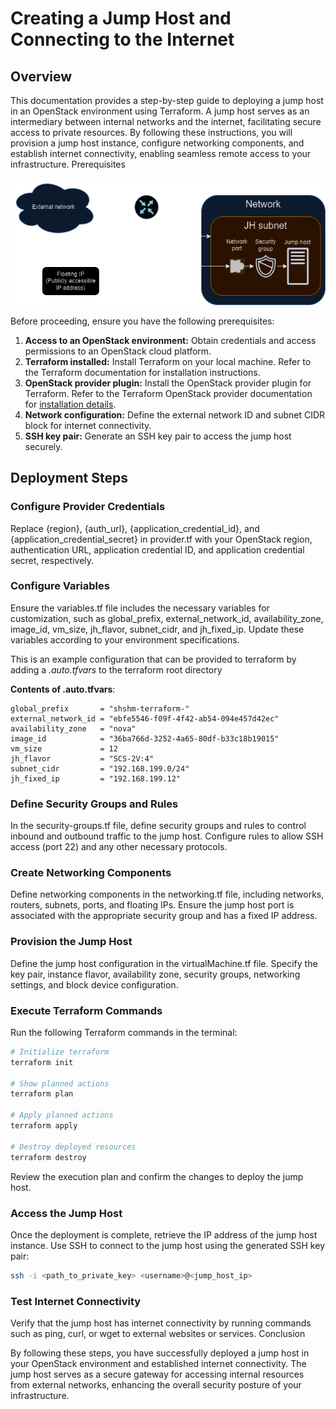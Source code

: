 # Creating a Jump Host and Connecting to the Internet
## Overview

This documentation provides a step-by-step guide to deploying a jump host in an OpenStack environment using Terraform. A jump host serves as an intermediary between internal networks and the internet, facilitating secure access to private resources. By following these instructions, you will provision a jump host instance, configure networking components, and establish internet connectivity, enabling seamless remote access to your infrastructure.
Prerequisites

![JH cloud infrastructure](../assets/img/JHInfra.png "JH cloud infrastructure")

Before proceeding, ensure you have the following prerequisites:
1) **Access to an OpenStack environment:** Obtain credentials and access permissions to an OpenStack cloud platform.
2) **Terraform installed:** Install Terraform on your local machine. Refer to the Terraform documentation for installation instructions.
3) **OpenStack provider plugin:** Install the OpenStack provider plugin for Terraform. Refer to the Terraform OpenStack provider documentation for [installation details](https://github.com/terraform-provider-openstack/terraform-provider-openstack).
4) **Network configuration:** Define the external network ID and subnet CIDR block for internet connectivity.
5) **SSH key pair:** Generate an SSH key pair to access the jump host securely.

## Deployment Steps
### Configure Provider Credentials
Replace {region}, {auth_url}, {application_credential_id}, and {application_credential_secret} in provider.tf with your OpenStack region, authentication URL, application credential ID, and application credential secret, respectively.
### Configure Variables

Ensure the variables.tf file includes the necessary variables for customization, such as global_prefix, external_network_id, availability_zone, image_id, vm_size, jh_flavor, subnet_cidr, and jh_fixed_ip. Update these variables according to your environment specifications.

This is an example configuration that can be provided to terraform by adding a *.auto.tfvars*  to the terraform root directory

**Contents of .auto.tfvars**:
```
global_prefix       = "shshm-terraform-"
external_network_id = "ebfe5546-f09f-4f42-ab54-094e457d42ec"
availability_zone   = "nova"
image_id            = "36ba766d-3252-4a65-80df-b33c18b19015"
vm_size             = 12
jh_flavor           = "SCS-2V:4"
subnet_cidr         = "192.168.199.0/24"
jh_fixed_ip         = "192.168.199.12"
```
### Define Security Groups and Rules

In the security-groups.tf file, define security groups and rules to control inbound and outbound traffic to the jump host. Configure rules to allow SSH access (port 22) and any other necessary protocols.
### Create Networking Components

Define networking components in the networking.tf file, including networks, routers, subnets, ports, and floating IPs. Ensure the jump host port is associated with the appropriate security group and has a fixed IP address.
### Provision the Jump Host

Define the jump host configuration in the virtualMachine.tf file. Specify the key pair, instance flavor, availability zone, security groups, networking settings, and block device configuration.
### Execute Terraform Commands

Run the following Terraform commands in the terminal:

```bash
# Initialize terraform
terraform init

# Show planned actions
terraform plan

# Apply planned actions
terraform apply

# Destroy deployed resources
terraform destroy
```

Review the execution plan and confirm the changes to deploy the jump host.

### Access the Jump Host

Once the deployment is complete, retrieve the IP address of the jump host instance. Use SSH to connect to the jump host using the generated SSH key pair:

```bash
ssh -i <path_to_private_key> <username>@<jump_host_ip>
```

### Test Internet Connectivity

Verify that the jump host has internet connectivity by running commands such as ping, curl, or wget to external websites or services.
Conclusion

By following these steps, you have successfully deployed a jump host in your OpenStack environment and established internet connectivity. The jump host serves as a secure gateway for accessing internal resources from external networks, enhancing the overall security posture of your infrastructure.